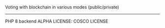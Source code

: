Voting with blockchain in various modes (public/private)




-----------------------------------------
PHP 8 backend ALPHA
LICENSE: COSCO LICENSE
